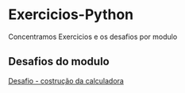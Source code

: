 # Exercicios-Python
Concentramos Exercicios e os desafios  por modulo 

## Desafios do modulo 
[Desafio - costrução da calculadora](./exercicioDeFuncao/desafio_funcao_calculadora.py)
